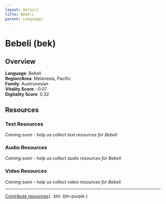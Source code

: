 ```yaml
---
layout: default
title: Bebeli
parent: Languages
---
```


# Bebeli (bek)

## Overview

**Language**: Bebeli  
**Region/Area**: Melanesia, Pacific  
**Family**: Austronesian  
**Vitality Score**: -0.07  
**Digitality Score**: 0.32  

## Resources

### Text Resources
*Coming soon - help us collect text resources for Bebeli*

### Audio Resources
*Coming soon - help us collect audio resources for Bebeli*

### Video Resources
*Coming soon - help us collect video resources for Bebeli*

---

[Contribute resources](https://fairtrain.github.io/){: .btn .btn-purple }
